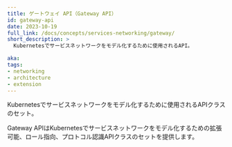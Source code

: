 ```yaml
---
title: ゲートウェイ API（Gateway API）
id: gateway-api
date: 2023-10-19
full_link: /docs/concepts/services-networking/gateway/
short_description: >
  Kubernetesでサービスネットワークをモデル化するために使用されるAPI。

aka:
tags:
- networking
- architecture
- extension
---
```

Kubernetesでサービスネットワークをモデル化するために使用されるAPIクラスのセット。

<!--more--> 
Gateway APIはKubernetesでサービスネットワークをモデル化するための拡張可能、ロール指向、プロトコル認識APIクラスのセットを提供します。
